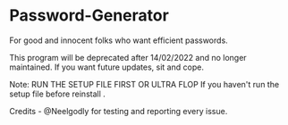 # Password-Generator
For good and innocent folks who want efficient passwords.

This program will be deprecated after 14/02/2022 and no longer maintained. If you want future updates, sit and cope.

Note: RUN THE SETUP FILE FIRST OR ULTRA FLOP
      If you haven't run the setup file before reinstall <insert any os here>.





Credits - @Neelgodly for testing and reporting every issue.
